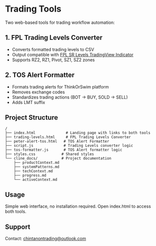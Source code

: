 # Trading Tools

Two web-based tools for trading workflow automation:

## 1. FPL Trading Levels Converter
- Converts formatted trading levels to CSV
- Output compatible with [FPL SR Levels TradingView Indicator](https://www.tradingview.com/script/jbJcHqAb-FPL-SR-Levels/)
- Supports RZ2, RZ1, Pivot, SZ1, SZ2 zones

## 2. TOS Alert Formatter
- Formats trading alerts for ThinkOrSwim platform
- Removes exchange codes
- Standardizes trading actions (BOT → BUY, SOLD → SELL)
- Adds LMT suffix

## Project Structure
```
/
├── index.html              # Landing page with links to both tools
├── trading-levels.html     # FPL Trading Levels Converter
├── peter-alert-tos.html   # TOS Alert Formatter
├── script.js              # Trading Levels converter logic
├── tos-formatter.js       # TOS Alert formatter logic
├── styles.css            # Shared styles
└── cline_docs/           # Project documentation
    ├── productContext.md
    ├── systemPatterns.md
    ├── techContext.md
    ├── progress.md
    └── activeContext.md
```

## Usage
Simple web interface, no installation required. Open index.html to access both tools.

## Support
Contact: chintanontrading@outlook.com
